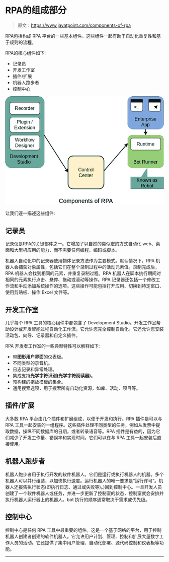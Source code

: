 # RPA的组成部分

> 原文：<https://www.javatpoint.com/components-of-rpa>

RPA包括构成 RPA 平台的一些基本组件。这些组件一起有助于自动化重复性和基于规则的流程。

RPA的核心组件如下:

*   记录员
*   开发工作室
*   插件/扩展
*   机器人跑步者
*   控制中心

![Components of RPA](img/e156d33c8956fcbbb550ba89e21f62da.png)

让我们逐一描述这些组件:

## 记录员

记录仪是RPA的关键部件之一。它增加了以自然的类似宏的方式自动化 web、桌面和大型机应用的能力，而不需要任何编程、编码或脚本。

机器人自动化中的记录器使用物体记录方法作为主要模式。默认情况下，RPA 机器人会捕获对象属性，包括它们在整个录制过程中的活动元素值。录制完成后，RPA 机器人会找到相同的元素，并重复录制过程。RPA 机器人在脚本执行期间对相同的元素执行点击、悬停、拖动或滚动等操作。RPA 记录器还包括一个修改工作流和手动添加系统操作的选项。这些操作可能包括打开应用、切换到特定窗口、使用剪贴板、操作 Excel 文件等。

## 开发工作室

几乎每个 RPA 工具的核心组件中都包含了 Development Studio。开发工作室帮助设计或开发智能过程自动化工作流。它允许您完全控制自动化。它还允许您安装活动包、向导、记录器和自定义插件。

RPA 开发者工作室的一些典型特性可以解释如下:

*   带**图形用户界面**的仪表板。
*   不同类型的录音机。
*   日志记录和异常处理。
*   集成支持**光学字符识别(光学字符阅读器)**。
*   预构建的拖放模板的集合。
*   通用搜索选项，用于搜索所有自动化资源，如库、活动、项目等。

## 插件/扩展

大多数 RPA 平台由几个插件和扩展组成，以便于开发和执行。RPA 插件是可以与 RPA 工具一起安装的一组程序。这些插件处理不同类型的任务，例如从发票中提取数据，操纵不同数据库的日期，或者转录语音等。RPA 插件是有益的，因为它们减少了开发工作量、错误率和实现时间。它们可以在与 RPA 工具一起安装后直接使用。

## 机器人跑步者

机器人跑步者用于执行开发的软件机器人。它们是运行或执行机器人的机器。多个机器人可以并行组装，以加快执行速度。运行机器人的唯一要求是“运行许可”。机器人还报告执行状态(即执行日志、通过或失败等)。)回到控制中心。一旦开发人员创建了一个软件机器人或任务，并进一步更新了控制室的状态，控制室就会安排并执行机器人运行器上的机器人。bot 执行的顺序通常取决于需求或优先级。

## 控制中心

控制中心是任何 RPA 工具中最重要的组件。这是一个基于网络的平台，用于控制机器人创建者创建的软件机器人。它允许用户计划、管理、控制和扩展大量数字工作人员的活动。它还提供了集中用户管理、自动化部署、源代码控制和仪表板等功能。

* * *